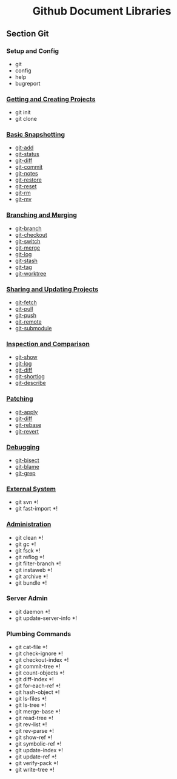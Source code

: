 <link rel="stylesheet" href="https://cdn.jsdelivr.net/npm/bootstrap-icons@1.5.0/font/bootstrap-icons.css">
<link rel="stylesheet" href="../source.css">

<h1 style="text-align:center;">Github Document Libraries <i class="bi bi-journals"></i></h1>

## Section Git

### Setup and Config
* git
* config
* help
* bugreport

### [Getting and Creating Projects](git-creating-project.md)
* git init
* git clone

### [Basic Snapshotting](git-snapshotting.md)
* [git-add](git-snapshotting.md#git-add)
* [git-status](git-snapshotting.md#status)
* [git-diff](git-snapshotting.md#diff)
* [git-commit](git-snapshotting.md#commit)
* [git-notes](git-snapshotting.md#notes)
* [git-restore](git-snapshotting.md#restore)
* [git-reset](git-snapshotting.md#reset)
* [git-rm](git-snapshotting.md#rm)
* [git-mv](git-snapshotting.md#mv)

### [Branching and Merging](git-branching-merging.md)
* [git-branch](git-branching-merging.md#branch)
* [git-checkout](git-branching-merging.md#checkout)
* [git-switch](git-branching-merging.md#switch)
* [git-merge](git-branching-merging.md#merge)
* [git-log](git-branching-merging.md#log)
* [git-stash](git-branching-merging.md#stash)
* [git-tag](git-branching-merging.md#tag)
* [git-worktree](git-branching-merging.md#worktree)

### [Sharing and Updating Projects](git-sharing-updating-project.md)
* [git-fetch](git-sharing-updating-project.md#fetch)
* [git-pull](git-sharing-updating-project.md#pull)
* [git-push](git-sharing-updating-project.md#push)
* [git-remote](git-sharing-updating-project.md#remote)
* [git-submodule](git-sharing-updating-project.md#submodule)

### [Inspection and Comparison](git-inspection-comparison.md)
* [git-show](git-inspection-comparison.md#show)
* [git-log](git-inspection-comparison.md#log)
* [git-diff](git-inspection-comparison.md#diff)
* [git-shortlog](git-inspection-comparison.md#shortlog)
* [git-describe](git-inspection-comparison.md#describe)

### [Patching](git-patching.md)
* [git-apply](git-patching.md#apply)
* [git-diff](git-patching.md#diff)
* [git-rebase](git-patching.md#rebase)
* [git-revert](git-patching.md#revert)

### [Debugging](git-debugging.md)
* [git-bisect](git-debugging.md#bisect)
* [git-blame](git-debugging.md#blame)
* [git-grep](git-debugging.md#grep)

### [External System]()
* git svn *!
* git fast-import *!

### [Administration]()
* git clean *!
* git gc *!
* git fsck *!
* git reflog *!
* git filter-branch *!
* git instaweb *!
* git archive *!
* git bundle *!

### Server Admin
* git daemon *!
* git update-server-info *!

### Plumbing Commands
* git cat-file *!
* git check-ignore *!
* git checkout-index *!
* git commit-tree *!
* git count-objects *!
* git diff-index *!
* git for-each-ref *!
* git hash-object *!
* git ls-files *!
* git ls-tree *!
* git merge-base *!
* git read-tree *!
* git rev-list *!
* git rev-parse *!
* git show-ref *!
* git symbolic-ref *!
* git update-index *!
* git update-ref *!
* git verify-pack *!
* git write-tree *!











